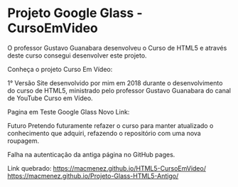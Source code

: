 # Projeto Google Glass - CursoEmVideo
O professor Gustavo Guanabara desenvolveu o Curso de HTML5 e através deste curso consegui desenvolver este projeto.

Conheça o projeto Curso Em Vídeo:
    
1° Versão
Site desenvolvido por mim em 2018 durante o desenvolvimento do curso de HTML5, ministrado pelo professor Gustavo Guanabara do canal de YouTube Curso em Vídeo.

Pagina em Teste Google Glass
Novo Link: 
    
Futuro
Pretendo futuramente refazer o curso para manter atualizado o conhecimento que adquiri, refazendo o repositório com uma nova roupagem.
    
Falha na autenticação da antiga página no GitHub pages.
    
Link quebrado:
https://macmenez.github.io/HTML5-CursoEmVideo/
https://macmenez.github.io/Projeto-Glass-HTML5-Antigo/
